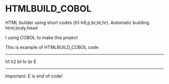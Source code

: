 # HTMLBUILD_COBOL
HTML builder using short codes (h1-h6,p,br,bt,hr). Automatic building html,body,head

I using COBOL to make this project

This is example of HTMLBUILD_COBOL code
____________
h1
h2
bt
hr
br
E
____________
Important: E is end of code!
